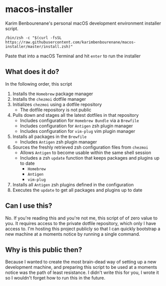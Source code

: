 # macos-installer
Karim Benbourenane's personal macOS development environment installer script.

`/bin/zsh -c "$(curl -fsSL https://raw.githubusercontent.com/karimbenbourenane/macos-installer/master/install.zsh)"`

Paste that into a macOS Terminal and hit `enter` to run the installer

## What does it do?
In the following order, this script
1. Installs the `Homebrew` package manager
2. Installs the `chezmoi` dotfile manager
3. Initializes `chezmoi` using a dotfile repository
   - The dotfile repository is not public
4. Pulls down and stages all the latest dotfiles in that repository
   - Includes configuration for `Homebrew Bundle` via a `Brewfile`
   - Includes configuration for `Antigen` zsh plugin manager
   - Includes configuration for `vim-plug` vim plugin manager
5. Installs all packages in the `Brewfile`
   - Includes `Antigen` zsh plugin manager
6. Sources the freshly retrieved zsh configuration files from `chezmoi`
   - Allows `Antigen` to become usable within the same shell session
   - Includes a zsh `update` function that keeps packages and plugins up to date
      - `Homebrew`
      - `Antigen`
      - `vim-plug`
7. Installs all `Antigen` zsh plugins defined in the configuration
8. Executes the `update` to get all packages and plugins up to date

## Can I use this?
No. If you're reading this and you're not me, this script of of zero value to you. It requires access to the private dotfile repository, which only I have access to. I'm hosting this project publicly so that I can quickly bootstrap a new machine at a moments notice by running a single command.

## Why is this public then?
Because I wanted to create the most brain-dead way of setting up a new development machine, and preparing this script to be used at a moments notice was the path of least resistance. I didn't write this for you, I wrote it so I wouldn't forget how to run this in the future.
